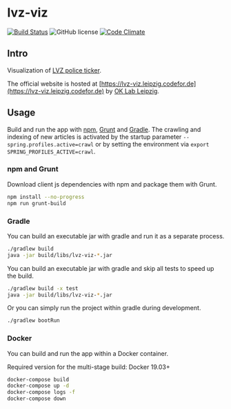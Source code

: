 # lvz-viz

[![Build Status](https://travis-ci.org/sepe81/lvz-viz.svg?branch=master)](https://travis-ci.org/sepe81/lvz-viz)
![GitHub license](https://img.shields.io/github/license/CodeforLeipzig/lvz-viz.svg)
[![Code Climate](https://codeclimate.com/github/CodeforLeipzig/lvz-viz/badges/gpa.svg)](https://codeclimate.com/github/CodeforLeipzig/lvz-viz)

## Intro

Visualization of [LVZ police ticker](http://www.lvz-online.de/leipzig/polizeiticker/r-polizeiticker.html).

The official website is hosted at [https://lvz-viz.leipzig.codefor.de](https://lvz-viz.leipzig.codefor.de)
by [OK Lab Leipzig](http://codefor.de/projekte/2014-07-01-le-lvz_polizeiticker_visualisierung.html).

## Usage

Build and run the app with [npm](https://www.npmjs.com), [Grunt](http://gruntjs.com/) and [Gradle](https://gradle.org).
The crawling and indexing of new articles is activated by the startup parameter `--spring.profiles.active=crawl`
or by setting the environment via `export SPRING_PROFILES_ACTIVE=crawl`.

### npm and Grunt

Download client js dependencies with npm and package them with Grunt.

```bash
npm install --no-progress
npm run grunt-build
```

### Gradle

You can build an executable jar with gradle and run it as a separate process.

```bash
./gradlew build
java -jar build/libs/lvz-viz-*.jar
```

You can build an executable jar with gradle and skip all tests to speed up the build.

```bash
./gradlew build -x test
java -jar build/libs/lvz-viz-*.jar
```

Or you can simply run the project within gradle during development.

```bash
./gradlew bootRun
```

### Docker

You can build and run the app within a Docker container.

Required version for the multi-stage build: Docker 19.03+

```bash
docker-compose build
docker-compose up -d
docker-compose logs -f
docker-compose down
```
